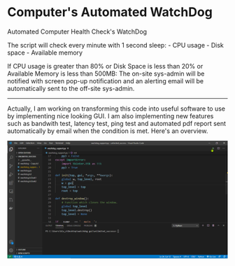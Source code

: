 # Computer's Automated WatchDog
Automated Computer Health Check's WatchDog 


The script will check every minute with 1 second sleep: - CPU usage
                                                        - Disk space
                                                        - Available memory
                                    
If CPU usage is greater than 80% or Disk Space is less than 20% or Available Memory is less than 500MB: The on-site sys-admin will be notified with screen pop-up notification and an alerting email will be automatically sent to the off-site sys-admin.


-----------------------------------------------------------------------------------------------------------------------------------------------------------------------------------

Actually, I am working on transforming this code into useful software to use by implementing nice looking GUI. I am also implementing new features such as bandwith test, latency test, ping test and automated pdf report sent automatically by email when the condition is met. Here's an overview.


![system watchdog.gif](https://github.com/IT-Support-L2/Computer-s-Automated-WatchDog/blob/master/system%20watchdog.gif)




